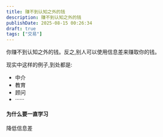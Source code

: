 ```yaml
---
title: 赚不到认知之外的钱
description: 赚不到认知之外的钱
publishDate: 2025-08-15 00:26:34
draft: true
tags: ["交易"]
---
```


你赚不到认知之外的钱。反之,别人可以使用信息差来赚取你的钱。

现实中这样的例子,到处都是:
- 中介
- 教育
- 顾问
- ······

<!-- 认知这个东西,难吗？不难,只要肯花点时间都能搞定。关键就是这个时间。

很多人都感叹自己的时间不够用。但真的不够用吗? 如果自己可以统计一下时间都花哪里去了，大部分人可能都不是用在学习上，而是用在娱乐了。只有极少数自律的人是真正学习的人。而恰好是这些人,在赚取你的钱。

用钱买服务。这个也是很正常的。要想想怎么表述
 -->

#### 为什么要一直学习
降低信息差








